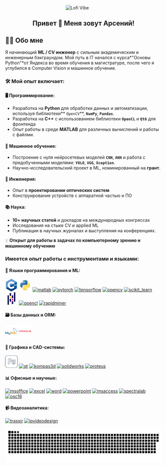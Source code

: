 <div align="center" style="width: 80%; margin: 0 auto; overflow: hidden;">
  <img 
    src="https://github.com/arseniuszzz/arseniuszzz/blob/main/assets/vibe_lofi_cut.gif?raw=true" 
    alt="Lofi Vibe" 
    style="width: 120%; margin-left: -10%;" 
  />
</div>

<h2 align="center">Привет 👋 Меня зовут Арсений!</h2>

## 🧑‍💻 Обо мне

Я начинающий **ML / CV инженер** с сильным академическим и инженерным бэкграундом. Мой путь в IT начался с курса*"Основы Python"*от Яндекса во время обучения в магистратуре, после чего я углубился в Computer Vision и машинное обучение.

### 🛠 Мой опыт включает:

#### 🖥️ **Программирование:**
- Разработка на **Python** для обработки данных и автоматизации, используя библиотеки** `OpenCV`**, **`NumPy`**, **`Pandas`**.
- Разработка на **C++** с использованием библиотеки **`OpenCL`** и **`Qt6`**  для фронтенда
- Опыт работы в среде **MATLAB** для различных вычислений и работы с файлми.

#### 🤖 **Машинное обучение:**
- Построение с нуля нейросетевых моделей **`CNN`**, **`ANN`** и работа с предобученными моделями: **`YOLO`**, **`VGG`**, **`Xception`**.
- Научно-исследовательский проект в ML, номинированный на **грант**.

#### 🔧 **Инженерия:**
- Опыт в **проектировании оптических систем**
- Конструирование устройств с аппаратной частью и ПО  

#### 📚 **Наука:**
- **10+ научных статей** и докладов на международных конгрессах  
- Исследования на стыке CV и applied ML
- Публикации в научных журналах и выступления на конференциях.

💡 **Открыт для работы в задачах по компьютерному зрению и машинному обучению**

<h3 align="left">Имеется опыт работы с инструментами и языками:</h3>

<h4 align="left">🔧 Языки программирования и ML:</h4>
<p align="left">
  <a href="https://www.w3schools.com/cpp/" target="_blank" rel="noreferrer"><img src="https://raw.githubusercontent.com/devicons/devicon/master/icons/cplusplus/cplusplus-original.svg" alt="cplusplus" width="40" height="40"/></a>
  <a href="https://www.python.org" target="_blank" rel="noreferrer"><img src="https://raw.githubusercontent.com/devicons/devicon/master/icons/python/python-original.svg" alt="python" width="40" height="40"/></a>
  <a href="https://www.mathworks.com/" target="_blank" rel="noreferrer"><img src="https://upload.wikimedia.org/wikipedia/commons/2/21/Matlab_Logo.png" alt="matlab" width="40" height="40"/></a>
  <a href="https://pytorch.org/" target="_blank" rel="noreferrer"><img src="https://www.vectorlogo.zone/logos/pytorch/pytorch-icon.svg" alt="pytorch" width="40" height="40"/></a>
  <a href="https://www.tensorflow.org" target="_blank" rel="noreferrer"><img src="https://www.vectorlogo.zone/logos/tensorflow/tensorflow-icon.svg" alt="tensorflow" width="40" height="40"/></a>
  <a href="https://opencv.org/" target="_blank" rel="noreferrer"><img src="https://www.vectorlogo.zone/logos/opencv/opencv-icon.svg" alt="opencv" width="40" height="40"/></a>
  <a href="https://scikit-learn.org/" target="_blank" rel="noreferrer"><img src="https://upload.wikimedia.org/wikipedia/commons/0/05/Scikit_learn_logo_small.svg" alt="scikit_learn" width="40" height="40"/></a>
  <a href="https://pandas.pydata.org/" target="_blank" rel="noreferrer"><img src="https://raw.githubusercontent.com/devicons/devicon/2ae2a900d2f041da66e950e4d48052658d850630/icons/pandas/pandas-original.svg" alt="pandas" width="40" height="40"/></a>
  <a href="https://www.khronos.org/opencl/" target="_blank" rel="noreferrer"><img src="https://www.khronos.org/assets/images/API_OpenCL_100px_May16.png" alt="opencl" width="40" height="40"/></a>
  <a href="https://rapidminer.com" target="_blank" rel="noreferrer"><img src="https://rapidminer.com/wp-content/uploads/2020/07/rapidminer-logo.svg" alt="rapidminer" width="40" height="40"/></a>
</p>

<h4 align="left">🗃️ Базы данных и ORM:</h4>
<p align="left">
  <a href="https://www.mysql.com/" target="_blank" rel="noreferrer"><img src="https://raw.githubusercontent.com/devicons/devicon/master/icons/mysql/mysql-original-wordmark.svg" alt="mysql" width="40" height="40"/></a>
  <a href="https://www.oracle.com/" target="_blank" rel="noreferrer"><img src="https://raw.githubusercontent.com/devicons/devicon/master/icons/oracle/oracle-original.svg" alt="oracle" width="40" height="40"/></a>
</p>

<h4 align="left">🎨 Графика и CAD-системы:</h4>
<p align="left">
  <a href="https://www.photoshop.com/en" target="_blank" rel="noreferrer"><img src="https://raw.githubusercontent.com/devicons/devicon/master/icons/photoshop/photoshop-line.svg" alt="photoshop" width="40" height="40"/></a>
  <a href="https://www.qt.io/" target="_blank" rel="noreferrer"><img src="https://upload.wikimedia.org/wikipedia/commons/0/0b/Qt_logo_2016.svg" alt="qt" width="40" height="40"/></a>
  <a href="https://kompas.ru" target="_blank" rel="noreferrer"><img src="https://kompas.ru/upload/medialibrary/3b9/3b9d8a6a8d2e5e5e5e5e5e5e5e5e5e5e.png" alt="kompas3d" width="40" height="40"/></a>
  <a href="https://www.solidworks.com" target="_blank" rel="noreferrer"><img src="https://upload.wikimedia.org/wikipedia/commons/9/9e/SOLIDWORKS_logo.png" alt="solidworks" width="40" height="40"/></a>
  <a href="https://www.labcenter.com" target="_blank" rel="noreferrer"><img src="https://www.labcenter.com/wp-content/uploads/2018/10/proteus-logo.png" alt="proteus" width="40" height="40"/></a>
</p>

<h4 align="left">📊 Офисные и научные:</h4>
<p align="left">
  <a href="https://www.microsoft.com/office" target="_blank" rel="noreferrer"><img src="https://images.icon-icons.com/1156/PNG/512/1486565573-microsoft-office_81557.png" alt="msoffice" width="40" height="40"/></a>
  <a href="https://www.microsoft.com/excel" target="_blank" rel="noreferrer"><img src="https://upload.wikimedia.org/wikipedia/commons/3/34/Microsoft_Office_Excel_%282019%E2%80%93present%29.svg" alt="excel" width="40" height="40"/></a>
  <a href="https://www.microsoft.com/word" target="_blank" rel="noreferrer"><img src="https://upload.wikimedia.org/wikipedia/commons/f/fd/Microsoft_Office_Word_%282019%E2%80%93present%29.svg" alt="word" width="40" height="40"/></a>
  <a href="https://www.microsoft.com/powerpoint" target="_blank" rel="noreferrer"><img src="https://upload.wikimedia.org/wikipedia/commons/0/0d/Microsoft_Office_PowerPoint_%282019%E2%80%93present%29.svg" alt="powerpoint" width="40" height="40"/></a>
  <a href="https://www.microsoft.com/access" target="_blank" rel="noreferrer"><img src="https://upload.wikimedia.org/wikipedia/commons/f/f1/Microsoft_Office_Access_%282019-present%29.svg" alt="msaccess" width="40" height="40"/></a>
  <a href="https://www.spectralab.com" target="_blank" rel="noreferrer"><img src="https://www.spectralab.com/images/logo.png" alt="spectralab" width="40" height="40"/></a>
  <a href="https://osc16.ru" target="_blank" rel="noreferrer"><img src="https://osc16.ru/local/templates/main/img/logo.svg" alt="osc16" width="40" height="40"/></a>
</p>

<h4 align="left">📹 Видеоаналитика:</h4>
<p align="left">
  <a href="https://www.trassir.com" target="_blank" rel="noreferrer"><img src="https://www.trassir.com/local/templates/trassir_2020/assets/img/logo.svg" alt="trassir" width="40" height="40"/></a>
  <a href="https://www.jvsg.com" target="_blank" rel="noreferrer"><img src="https://www.jvsg.com/wp-content/uploads/2021/03/logo-jvsg.png" alt="ipvideodesign" width="40" height="40"/></a>
</p>

<p align="center">
 <img width="600" src="assets/github-snake.svg" alt="snake"/>
</p>

<!--
**arseniuszzz/arseniuszzz** is a ✨ _special_ ✨ repository because its `README.md` (this file) appears on your GitHub profile.

Here are some ideas to get you started:

- 🔭 I’m currently working on ...
- 🌱 I’m currently learning ...
- 👯 I’m looking to collaborate on ...
- 🤔 I’m looking for help with ...
- 💬 Ask me about ...
- 📫 How to reach me: ...
- 😄 Pronouns: ...
- ⚡ Fun fact: ...
-->
